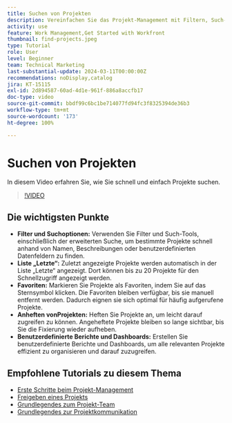 ```yaml
---
title: Suchen von Projekten
description: Vereinfachen Sie das Projekt-Management mit Filtern, Such-Tools, der Liste „Letzte“, Favoriten, angehefteten Projekten und benutzerdefinierten Berichten oder Dashboards für einen schnellen und klar organisierten Zugriff auf Projekte.
activity: use
feature: Work Management,Get Started with Workfront
thumbnail: find-projects.jpeg
type: Tutorial
role: User
level: Beginner
team: Technical Marketing
last-substantial-update: 2024-03-11T00:00:00Z
recommendations: noDisplay,catalog
jira: KT-15115
exl-id: 2d894587-60ad-4d1e-961f-886a8accfb17
doc-type: video
source-git-commit: bbdf99c6bc1be714077fd94fc3f8325394de36b3
workflow-type: tm+mt
source-wordcount: '173'
ht-degree: 100%

---
```


# Suchen von Projekten

In diesem Video erfahren Sie, wie Sie schnell und einfach Projekte suchen.

>[!VIDEO](https://video.tv.adobe.com/v/3439557/?quality=12&learn=on&enablevpops=1&captions=ger)

## Die wichtigsten Punkte

* **Filter und Suchoptionen:** Verwenden Sie Filter und Such-Tools, einschließlich der erweiterten Suche, um bestimmte Projekte schnell anhand von Namen, Beschreibungen oder benutzerdefinierten Datenfeldern zu finden. 
* **Liste „Letzte“:** Zuletzt angezeigte Projekte werden automatisch in der Liste „Letzte“ angezeigt. Dort können bis zu 20 Projekte für den Schnellzugriff angezeigt werden. 
* **Favoriten:** Markieren Sie Projekte als Favoriten, indem Sie auf das Sternsymbol klicken. Die Favoriten bleiben verfügbar, bis sie manuell entfernt werden. Dadurch eignen sie sich optimal für häufig aufgerufene Projekte. 
* **Anheften vonProjekten:** Heften Sie Projekte an, um leicht darauf zugreifen zu können. Angeheftete Projekte bleiben so lange sichtbar, bis Sie die Fixierung wieder aufheben.
* **Benutzerdefinierte Berichte und Dashboards:** Erstellen Sie benutzerdefinierte Berichte und Dashboards, um alle relevanten Projekte effizient zu organisieren und darauf zuzugreifen. 


## Empfohlene Tutorials zu diesem Thema

* [Erste Schritte beim Projekt-Management](/help/manage-work/projects/getting-started-manage-a-project.md)
* [Freigeben eines Projekts](/help/manage-work/projects/share-a-project.md)
* [Grundlegendes zum Projekt-Team](/help/manage-work/projects/understand-the-project-team.md)
* [Grundlegendes zur Projektkommunikation](/help/manage-work/projects/understand-project-communication.md)
